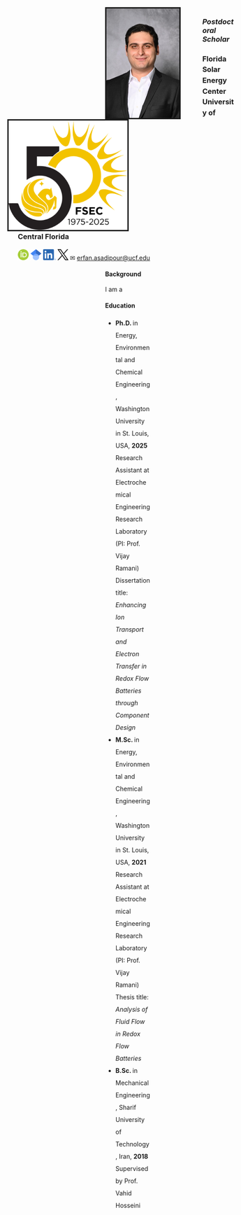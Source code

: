 <!DOCTYPE html>
<html>

<body>

<div class="space"></div>
<img src="pro photo.jpeg" height="250" alt="Profile Picture" style=" float: left; margin-left: 200px; margin-right: 50px; border-style:solid">

<div class="space"></div>
<img src="FSEC.png" height="250" alt="FSEC" style=" float: right; margin-left: 50px; margin-right: 250px; border-style:solid">

<h3> <i> Postdoctoral Scholar </i> </h3>
<h3 style="line-height: 150%"> Florida Solar Energy Center <br> University of Central Florida </h3>
<a href="https://orcid.org/0000-0002-7083-4313"; style= "text-decoration: none" > <img src="ORCID.png" alt="ORCID" height= 25> </a>
<a href="https://scholar.google.com/citations?user=2jh0mGQAAAAJ&hl=en&oi=ao"; style= "text-decoration: none"> <img src="Google.png" alt="Google scholar" height= 25> </a>
<a href="https://www.linkedin.com/in/erfan-asadipour/"; style= "text-decoration: none"> <img src="Linkedin.png" alt="Linkedin" height= 25> </a>
<a href="https://x.com/erfanassadipour"; style= "text-decoration: none"> <img src="X.png" alt="X" height= 25> </a>
<span> &#x2709; </span>
<a href="erfan.asadipour@fsec.ucf.edu";> erfan.asadipour@ucf.edu</a>

<h4 style= "margin-left: 200px"> Background </h4>

<p style= "margin-left: 200px; margin-right: 200px"> I am a  <p>

<h4 style= "margin-left: 200px"> Education </h4>

<ul style="line-height:200%; margin-left: 200px; margin-right: 200px">
<li>  <b> Ph.D. </b> in Energy, Environmental and Chemical Engineering, Washington University in St. Louis, USA, <b> 2025 </b> <br> Research Assistant at Electrochemical Engineering Research Laboratory (PI: Prof. Vijay Ramani) <br> Dissertation title: <em> Enhancing Ion Transport and Electron Transfer in Redox Flow Batteries through Component Design </em> </li> 
<li>  <b> M.Sc. </b> in Energy, Environmental and Chemical Engineering, Washington University in St. Louis, USA, <b> 2021 </b> <br> Research Assistant at Electrochemical Engineering Research Laboratory (PI: Prof. Vijay Ramani) <br> Thesis title: <em> Analysis of Fluid Flow in Redox Flow Batteries </em> </li>
<li>  <b> B.Sc. </b> in Mechanical Engineering, Sharif University of Technology, Iran, <b> 2018 </b> <br> Supervised by Prof. Vahid Hosseini
</ul>

</body>
</html>
